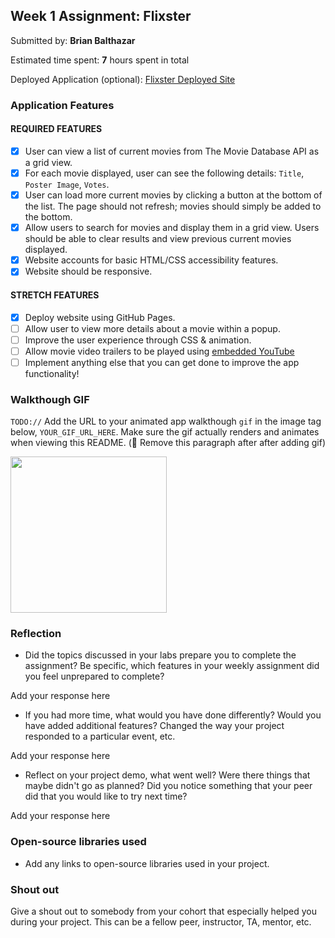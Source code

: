 ## Week 1 Assignment: Flixster

Submitted by: **Brian Balthazar**

Estimated time spent: **7** hours spent in total

Deployed Application (optional): [Flixster Deployed Site](ADD_LINK_HERE)

### Application Features

#### REQUIRED FEATURES

- [x] User can view a list of current movies from The Movie Database API as a grid view.
- [x] For each movie displayed, user can see the following details: `Title`, `Poster Image`, `Votes`.
- [x] User can load more current movies by clicking a button at the bottom of the list. The page should not refresh; movies should simply be added to the bottom.
- [x] Allow users to search for movies and display them in a grid view. Users should be able to clear results and view previous current movies displayed.
- [x] Website accounts for basic HTML/CSS accessibility features.
- [x] Website should be responsive.

#### STRETCH FEATURES

- [x] Deploy website using GitHub Pages. 
- [ ] Allow user to view more details about a movie within a popup.
- [ ] Improve the user experience through CSS & animation.
- [ ] Allow movie video trailers to be played using [embedded YouTube](https://support.google.com/youtube/answer/171780?hl=en)
- [ ] Implement anything else that you can get done to improve the app functionality!

### Walkthough GIF

`TODO://` Add the URL to your animated app walkthough `gif` in the image tag below, `YOUR_GIF_URL_HERE`. Make sure the gif actually renders and animates when viewing this README. (🚫 Remove this paragraph after after adding gif)

<img src="YOUR_GIF_URL_HERE" width=250><br>

### Reflection

* Did the topics discussed in your labs prepare you to complete the assignment? Be specific, which features in your weekly assignment did you feel unprepared to complete?

Add your response here

* If you had more time, what would you have done differently? Would you have added additional features? Changed the way your project responded to a particular event, etc.
  
Add your response here

* Reflect on your project demo, what went well? Were there things that maybe didn't go as planned? Did you notice something that your peer did that you would like to try next time?

Add your response here

### Open-source libraries used

- Add any links to open-source libraries used in your project.

### Shout out

Give a shout out to somebody from your cohort that especially helped you during your project. This can be a fellow peer, instructor, TA, mentor, etc.